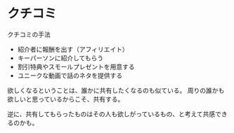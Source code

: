 # クチコミ

クチコミの手法

- 紹介者に報酬を出す（アフィリエイト）
- キーパーソンに紹介してもらう
- 割引特典やスモールプレゼントを用意する
- ユニークな動画で話のネタを提供する

欲しくなるということは、誰かに共有したくなるのも似ている。
周りの誰かも欲しいと思っているからこそ、共有する。

逆に、共有してもらったものはその人も欲しがっているもの、と考えて共感できるのかも。
